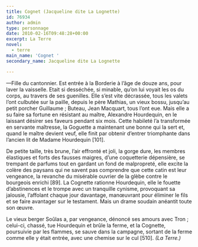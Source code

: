 ```yaml
---
title: Cognet (Jacqueline dite La Lognette)
id: 76934
author: admin
type: personnage
date: 2010-02-16T09:48:28+00:00
excerpt: La Terre
novel:
  - terre
main_name: 'Cognet '
secondary_name: Jacqueline dite La Lognette

---
```

—Fille du cantonnier. Est entrée à la Borderie à l&rsquo;âge de douze ans, pour laver la vaisselle. Etait si desséchée, si minable, qu&rsquo;on lui voyait les os du corps, au travers de ses guenilles. Elle s&rsquo;est vite décrassée, tous les valets l&rsquo;ont culbutée sur la paille, depuis le père Mathias, un vieux bossu, jusqu&rsquo;au petit porcher Guillaume ; Buteau, Jean Macquart, tous l&rsquo;ont eue. Mais elle a su faire sa fortune en résistant au maître, Alexandre Hourdequin, en le laissant désirer ses faveurs pendant six mois. Cette habileté l&rsquo;a transformée en servante maîtresse, la Goguette a maintenant une bonne qui la sert et, quand le maître devient veuf, elle finit par obtenir d&rsquo;entrer triomphante dans l&rsquo;ancien lit de Madame Hourdequin [101].

De petite taille, très brune, l&rsquo;air effronté et joli, la gorge dure, les membres élastiques et forts des fausses maigres, d&rsquo;une coquetterie dépensière, se trempant de parfums tout en gardant un fond de malpropreté, elle excite la colère des paysans qui ne savent pas comprendre que cette catin est leur vengeance, la revanche du misérable ouvrier de la glèbe contre le bourgeois enrichi [89]. La Cognette rationne Hourdequin, elle le fouette d&rsquo;abstinences et le trompe avec un tranquille cynisme, provoquant sa jalousie, l&rsquo;affolant chaque jour davantage, manœuvrant pour éliminer le fils et se faire avantager sur le testament. Mais un drame soudain anéantit toute son œuvre.

Le vieux berger Soûlas a, par vengeance, dénoncé ses amours avec Tron ; celui-ci, chassé, tue Hourdequin et brûle la ferme, et la Cognette, poursuivie par les flammes, se sauve dans la campagne, sortant de la ferme comme elle y était entrée, avec une chemise sur le cul [510]. _(La Terre.)_